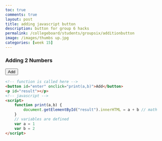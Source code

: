 ```yaml
---
toc: true
comments: true
layout: post
title: adding javascript button 
description: button for group 6 hacks
permalink: /collegeboard/students/groupsix/additionbutton
image: /images/thumbs up.jpg
categories: [week 15]
---
```


### Adding 2 Numbers
<button id="enter" onclick="print(a,b)">Add</button>
<p id="result"></p>
<script>
    function print(a,b) {
        document.getElementById("result").innerHTML = a + b
    }
    var a = 1
    var b = 2
</script>

```html
<!-- function is called here -->
<button id="enter" onclick="print(a,b)">Add</button> 
<p id="result"></p>
<!-- javascript -->
<script>
    function print(a,b) {
        document.getElementById("result").innerHTML = a + b // math
    }
    // variables are defined
    var a = 1
    var b = 2
</script>
```